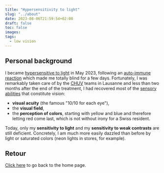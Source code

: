 ```yaml
---
title: "Hypersensitivity to light"
slug: "../about"
date: 2023-08-06T21:59:54+02:00
draft: false
toc: false
images:
tags:
  - low vision
---
```

## Personal background
I became [hypersensitive to light](https://w3c.github.io/low-vision-a11y-tf/requirements.html#light-and-glare-sensitivity) in May 2023, following an [auto-immune reaction](https://en.wikipedia.org/wiki/Acute_disseminate_encephalomyelitis) which made me totally blind for a few days. Fortunately, I was remarkably taken care of by the [CHUV](https://en.wikipedia.org/wiki/Lausanne_University_Hospital) teams in Lausanne and less than two months after the end of the treatment, I had recovered most of the [sensory abilities](https://w3c.github.io/low-vision-a11y-tf/requirements.html) that constitute vision:
* **visual acuity** (the famous "10/10 for each eye"),
* the **visual field**,
* the **perception of colors**, starting with yellow and blue and therefore letting red come last, which is not without irony for a Swiss resident.

Today, only my **sensitivity to light** and my **sensitivity to weak contrasts** are still deficient. Concretely, I am much more easily dazzled than before by light or saturated colors (neon lights in stores, for example).

## Retour
[Click here](..) to go back to the home page.